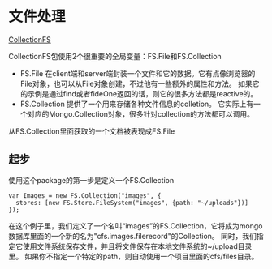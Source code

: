 # 文件处理


[CollectionFS](https://github.com/CollectionFS/Meteor-CollectionFS)

CollectionFS包使用2个很重要的全局变量：FS.File和FS.Collection

- FS.File 在client端和server端封装一个文件和它的数据。它有点像浏览器的File对象，也可以从File对象创建，不过他有一些额外的属性和方法。 如果它的示例是通过find或者fideOne返回的话，则它的很多方法都是reactive的。
- FS.Collection 提供了一个用来存储各种文件信息的colletion。 它实际上有一个对应的Mongo.Collection对象，很多针对collection的方法都可以调用。

从FS.Collection里面获取的一个文档被表现成FS.File


## 起步

使用这个package的第一步是定义一个FS.Collection

	var Images = new FS.Collection("images", {
	  stores: [new FS.Store.FileSystem("images", {path: "~/uploads"})]
	});

在这个例子里，我们定义了一个名叫“images”的FS.Collection，它将成为mongo数据库里面的一个新的名为"cfs.images.filerecord"的Collection。 同时，我们指定它使用文件系统保存文件，并且将文件保存在本地文件系统的~/upload目录里。  如果你不指定一个特定的path，则自动使用一个项目里面的cfs/files目录。